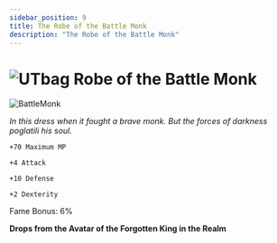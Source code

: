 ```yaml
---
sidebar_position: 9
title: The Robe of the Battle Monk
description: "The Robe of the Battle Monk"
---
```


# ![UTbag](https://cdn.discordapp.com/attachments/1107378591026655272/1107460067399315627/adf.png) Robe of the Battle Monk

![BattleMonk]([http://i.imgur.com/VP6ZRAv.png](https://cdn.discordapp.com/attachments/1187552567295758487/1188224031183355998/Robe_of_the_Battle_Monk.png?ex=6599bedd&is=658749dd&hm=d5c53c09dfc82f5a92985ce0af56680806e699d0f8775861152301e1fb4a6943&))

<i>In this dress when it fought a brave monk. But the forces of darkness poglatili his soul.</i>

    +70 Maximum MP
    
    +4 Attack
    
    +10 Defense
    
    +2 Dexterity
 
Fame Bonus: 6%

**Drops from the Avatar of the Forgotten King in the Realm**
